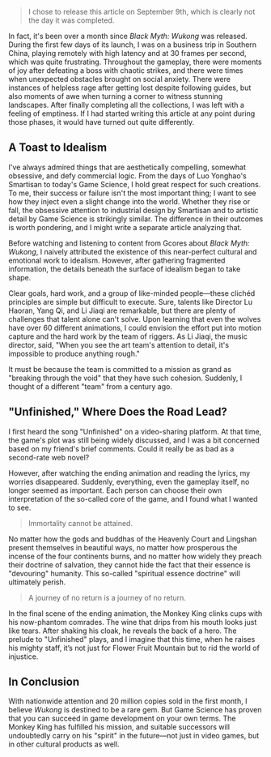> I chose to release this article on September 9th, which is clearly not the day it was completed. 

In fact, it's been over a month since *Black Myth: Wukong* was released. During the first few days of its launch, I was on a business trip in Southern China, playing remotely with high latency and at 30 frames per second, which was quite frustrating. Throughout the gameplay, there were moments of joy after defeating a boss with chaotic strikes, and there were times when unexpected obstacles brought on social anxiety. There were instances of helpless rage after getting lost despite following guides, but also moments of awe when turning a corner to witness stunning landscapes. After finally completing all the collections, I was left with a feeling of emptiness. If I had started writing this article at any point during those phases, it would have turned out quite differently.

## A Toast to Idealism

I've always admired things that are aesthetically compelling, somewhat obsessive, and defy commercial logic. From the days of Luo Yonghao's Smartisan to today's Game Science, I hold great respect for such creations. To me, their success or failure isn't the most important thing; I want to see how they inject even a slight change into the world. Whether they rise or fall, the obsessive attention to industrial design by Smartisan and to artistic detail by Game Science is strikingly similar. The difference in their outcomes is worth pondering, and I might write a separate article analyzing that.

Before watching and listening to content from Gcores about *Black Myth: Wukong*, I naively attributed the existence of this near-perfect cultural and emotional work to idealism. However, after gathering fragmented information, the details beneath the surface of idealism began to take shape.

Clear goals, hard work, and a group of like-minded people—these clichéd principles are simple but difficult to execute. Sure, talents like Director Lu Haoran, Yang Qi, and Li Jiaqi are remarkable, but there are plenty of challenges that talent alone can't solve. Upon learning that even the wolves have over 60 different animations, I could envision the effort put into motion capture and the hard work by the team of riggers. As Li Jiaqi, the music director, said, "When you see the art team's attention to detail, it's impossible to produce anything rough."

It must be because the team is committed to a mission as grand as "breaking through the void" that they have such cohesion. Suddenly, I thought of a different "team" from a century ago.

## "Unfinished," Where Does the Road Lead?

I first heard the song "Unfinished" on a video-sharing platform. At that time, the game's plot was still being widely discussed, and I was a bit concerned based on my friend's brief comments. Could it really be as bad as a second-rate web novel?

However, after watching the ending animation and reading the lyrics, my worries disappeared. Suddenly, everything, even the gameplay itself, no longer seemed as important. Each person can choose their own interpretation of the so-called core of the game, and I found what I wanted to see.

> Immortality cannot be attained.

No matter how the gods and buddhas of the Heavenly Court and Lingshan present themselves in beautiful ways, no matter how prosperous the incense of the four continents burns, and no matter how widely they preach their doctrine of salvation, they cannot hide the fact that their essence is "devouring" humanity. This so-called "spiritual essence doctrine" will ultimately perish.

> A journey of no return is a journey of no return.

In the final scene of the ending animation, the Monkey King clinks cups with his now-phantom comrades. The wine that drips from his mouth looks just like tears. After shaking his cloak, he reveals the back of a hero. The prelude to "Unfinished" plays, and I imagine that this time, when he raises his mighty staff, it’s not just for Flower Fruit Mountain but to rid the world of injustice.

## In Conclusion

With nationwide attention and 20 million copies sold in the first month, I believe *Wukong* is destined to be a rare gem. But Game Science has proven that you can succeed in game development on your own terms. The Monkey King has fulfilled his mission, and suitable successors will undoubtedly carry on his "spirit" in the future—not just in video games, but in other cultural products as well.